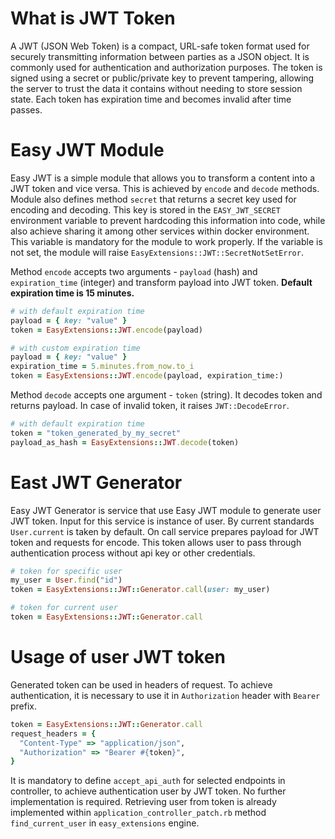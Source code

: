 # What is JWT Token
A JWT (JSON Web Token) is a compact, URL-safe token format used for securely transmitting information between parties as a JSON object. 
It is commonly used for authentication and authorization purposes. The token is signed using a secret or public/private key to prevent tampering, 
allowing the server to trust the data it contains without needing to store session state. Each token has expiration time and becomes invalid after time passes.

# Easy JWT Module
Easy JWT is a simple module that allows you to transform a content into a JWT token and vice versa. 
This is achieved by `encode` and `decode` methods. Module also defines method `secret` that returns a secret key used for encoding and decoding.
This key is stored in the `EASY_JWT_SECRET` environment variable to prevent hardcoding this information into code, 
while also achieve sharing it among other services within docker environment. This variable is mandatory for the module to work properly.
If the variable is not set, the module will raise `EasyExtensions::JWT::SecretNotSetError`.

Method `encode` accepts two arguments - `payload` (hash) and `expiration_time` (integer) and transform payload into JWT token. 
**Default expiration time is 15 minutes.**

```ruby title="usage of EasyExtensions::JWT.encode"
# with default expiration time
payload = { key: "value" }
token = EasyExtensions::JWT.encode(payload)

# with custom expiration time
payload = { key: "value" }
expiration_time = 5.minutes.from_now.to_i
token = EasyExtensions::JWT.encode(payload, expiration_time:)
```

Method `decode` accepts one argument - `token` (string). It decodes token and returns payload. In case of invalid token, it raises `JWT::DecodeError`.

```ruby title="usage of EasyExtensions::JWT.decode"
# with default expiration time
token = "token_generated_by_my_secret"
payload_as_hash = EasyExtensions::JWT.decode(token)
```

# East JWT Generator
Easy JWT Generator is service that use Easy JWT module to generate user JWT token. Input for this service is instance of user. By current standards `User.current` is taken by default. 
On call service prepares payload for JWT token and requests for encode. This token allows user to pass through authentication process without api key or other credentials. 

```ruby title="usage of EasyExtensions::JWT::Generator"
# token for specific user
my_user = User.find("id")
token = EasyExtensions::JWT::Generator.call(user: my_user)

# token for current user
token = EasyExtensions::JWT::Generator.call
```

# Usage of user JWT token
Generated token can be used in headers of request. To achieve authentication, it is necessary to use it in `Authorization` header with `Bearer` prefix.

```ruby title="usage of user JWT token"
token = EasyExtensions::JWT::Generator.call
request_headers = {
  "Content-Type" => "application/json",
  "Authorization" => "Bearer #{token}",
}
```

It is mandatory to define `accept_api_auth` for selected endpoints in controller, to achieve authentication user by JWT token. No further implementation is required.
Retrieving user from token is already implemented within `application_controller_patch.rb` method `find_current_user` in `easy_extensions` engine.
